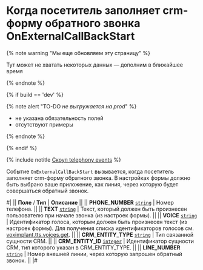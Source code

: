 # Когда посетитель заполняет crm-форму обратного звонка OnExternalCallBackStart

{% note warning "Мы еще обновляем эту страницу" %}

Тут может не хватать некоторых данных — дополним в ближайшее время

{% endnote %}

{% if build == 'dev' %}

{% note alert "TO-DO _не выгружается на prod_" %}

- не указана обязательность полей
- отсутствуют примеры

{% endnote %}

{% endif %}

{% include notitle [Скоуп telephony events](../_includes/scope-telephony-events.md) %}

Событие `OnExternalCallBackStart` вызывается, когда посетитель заполняет crm-форму обратного звонка. В настройках формы должно быть выбрано ваше приложение, как линия, через которую будет совершаться обратный звонок.

#|
|| **Поле** / **Тип** | **Описание** ||
|| **PHONE_NUMBER** 
[`string`](../../data-types.md) | Номер телефона. ||
|| **TEXT** 
[`string`](../../data-types.md) | Текст, который должен быть произнесен пользователю при начале звонка (из настроек формы). ||
|| **VOICE** 
[`string`](../../data-types.md) | Идентификатор голоса, которым должен быть произнесен текст (из настроек формы). Для получения списка идентификаторов голосов см. [voximplant.tts.voices.get](../voximplant/voximplant-tts-voices-get.md). ||
|| **CRM_ENTITY_TYPE** 
[`string`](../../data-types.md) | Тип связанной сущности CRM. ||
|| **CRM_ENTITY_ID** 
[`integer`](../../data-types.md) | Идентификатор сущности CRM, тип которого указан в CRM_ENTITY_TYPE. ||
|| **LINE_NUMBER** 
[`string`](../../data-types.md) | Номер внешней линии, через которую запрошен обратный звонок. ||
|#